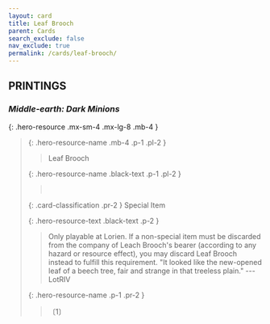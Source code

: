 ```yaml
---
layout: card
title: Leaf Brooch
parent: Cards
search_exclude: false
nav_exclude: true
permalink: /cards/leaf-brooch/
---
```


## PRINTINGS


### _Middle-earth: Dark Minions_

{: .hero-resource .mx-sm-4 .mx-lg-8 .mb-4 }
> {: .hero-resource-name .mb-4 .p-1 .pl-2 }
> > <div class="card-mp"></div>
> > <div class="card-name">Leaf Brooch</div>
>
> {: .hero-resource-name .black-text .p-1 .pl-2 }
> > &nbsp;
>
> {: .card-classification .pr-2 }
> Special Item
>
> {: .hero-resource-text .black-text .p-2 }
> > Only playable at Lorien. If a non-special item must be discarded from the company of Leach Brooch's bearer (according to any hazard or resource effect), you may discard Leaf Brooch instead to fulfill this requirement.  "It looked like the new-opened leaf of a beech tree, fair and strange in that treeless plain." ---LotRIV 
> 
> {: .hero-resource-name .p-1 .pr-2 }
> > <div class="card-shield"></div>
> > <div class="card-corruption">〔1〕</div>
